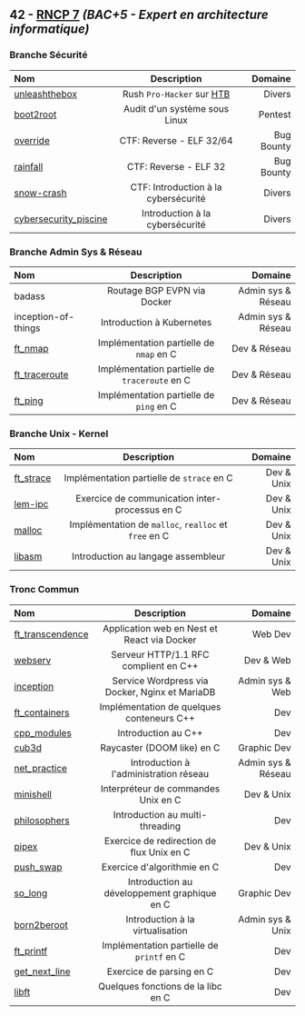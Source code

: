 ## 42 - [RNCP 7](https://www.francecompetences.fr/recherche/rncp/36137/) *(BAC+5 - Expert en architecture informatique)*

### Branche Sécurité

| Nom | Description | Domaine |
|:-|:-:|-:|
| [unleashthebox](https://github.com/Skalyaev/unleashthebox) | Rush `Pro-Hacker` sur [HTB](https://www.hackthebox.com/hacker/hacking-labs) | Divers |
| [boot2root](https://github.com/Skalyaev/boot2root) | Audit d'un système sous Linux | Pentest |
| [override](https://github.com/Skalyaev/override) | CTF: Reverse - ELF 32/64 | Bug Bounty |
| [rainfall](https://github.com/Skalyaev/rainfall) | CTF: Reverse - ELF 32 | Bug Bounty |
| [snow-crash](https://github.com/Skalyaev/snow-crash) | CTF: Introduction à la cybersécurité | Divers |
| [cybersecurity_piscine](https://github.com/Skalyaev/cybersecurity_piscine) | Introduction à la cybersécurité | Divers |

### Branche Admin Sys & Réseau

| Nom | Description | Domaine |
|:-|:-:|-:|
| badass | Routage BGP EVPN via Docker | Admin sys & Réseau |
| inception-of-things | Introduction à Kubernetes | Admin sys & Réseau |
| [ft_nmap](https://github.com/Skalyaev/ft_nmap) | Implémentation partielle de `nmap` en C | Dev & Réseau |
| [ft_traceroute](https://github.com/Skalyaev/ft_traceroute) | Implémentation partielle de `traceroute` en C | Dev & Réseau |
| [ft_ping](https://github.com/Skalyaev/ft_ping) | Implémentation partielle de `ping` en C | Dev & Réseau |

### Branche Unix - Kernel

| Nom | Description | Domaine |
|:-|:-:|-:|
| [ft_strace](https://github.com/Skalyaev/ft_strace) | Implémentation partielle de `strace` en C | Dev & Unix |
| [lem-ipc](https://github.com/Skalyaev/lem-ipc) | Exercice de communication inter-processus en C | Dev & Unix |
| [malloc](https://github.com/Skalyaev/malloc) | Implémentation de `malloc`, `realloc` et `free` en C | Dev & Unix |
| [libasm](https://github.com/Skalyaev/libasm) | Introduction au langage assembleur | Dev & Unix |
</details>

### Tronc Commun

| Nom | Description | Domaine |
|:-|:-:|-:|
| [ft_transcendence](https://github.com/Skalyaev/ft_transcendence) | Application web en Nest et React via Docker | Web Dev |
| [webserv](https://github.com/Skalyaev/webserv) | Serveur HTTP/1.1 RFC complient en C++ | Dev & Web |
| [inception](https://github.com/Skalyaev/inception) | Service Wordpress via Docker, Nginx et MariaDB | Admin sys & Web |
| [ft_containers](https://github.com/Skalyaev/ft_containers) | Implémentation de quelques conteneurs C++ | Dev |
| [cpp_modules](https://github.com/Skalyaev/cpp_modules) | Introduction au C++ | Dev |
| [cub3d](https://github.com/Skalyaev/cub3d) | Raycaster (DOOM like) en C | Graphic Dev |
| [net_practice](https://github.com/Skalyaev/net_practice) | Introduction à l'administration réseau | Admin sys & Réseau |
| [minishell](https://github.com/Skalyaev/minishell) | Interpréteur de commandes Unix en C | Dev & Unix |
| [philosophers](https://github.com/Skalyaev/philosophers) | Introduction au multi-threading | Dev |
| [pipex](https://github.com/Skalyaev/pipex) | Exercice de redirection de flux Unix en C | Dev & Unix |
| [push_swap](https://github.com/Skalyaev/push_swap) | Exercice d'algorithmie en C | Dev |
| [so_long](https://github.com/Skalyaev/so_long) | Introduction au développement graphique en C | Graphic Dev |
| [born2beroot](https://github.com/Skalyaev/born2beroot) | Introduction à la virtualisation | Admin sys & Unix |
| [ft_printf](https://github.com/Skalyaev/ft_printf) | Implémentation partielle de `printf` en C | Dev |
| [get_next_line](https://github.com/Skalyaev/get_next_line) | Exercice de parsing en C | Dev |
| [libft](https://github.com/Skalyaev/libft) | Quelques fonctions de la libc en C | Dev |
